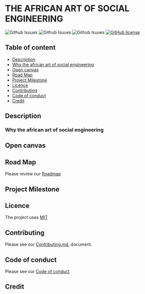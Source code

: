 # THE AFRICAN ART OF SOCIAL ENGINEERING

![Github Isuues](https://img.shields.io/github/issues/nerdlet/The-african-art-of-social-engineering.svg)
![Github Isuues](https://img.shields.io/github/forks/nerdlet/The-african-art-of-social-engineering.svg)
![Github Isuues](https://img.shields.io/github/stars/nerdlet/The-african-art-of-social-engineering.svg)
[![GitHub license](https://img.shields.io/github/license/nerdlet/The-african-art-of-social-engineering.svg)](https://github.com/nerdlet/The-african-art-of-social-engineering/blob/master/LICENCE.md)

## Table of content

- [Description](#description)
- [Why the african art of social engineering](#why-the-african-art-of-social-engineering)
- [Open canvas](#open-canvas)
- [Road Map](#roadmap)
- [Project Milestone](#project-milestone)
- [Licence](#licence)
- [Contributing](#contributing)
- [Code of conduct](#code-of-conduct)
- [Credit](#links)

## Description

### Why the african art of social engineering

## Open canvas

## Road Map

Please review our [Roadmap](ROADMAP.md)

## Project Milestone

## Licence

The project uses [MIT](LICENCE.md)

## Contributing

Please see our [Contributing.md.](CONTRIBUTING.md) document.

## Code of conduct

Please see our [Code of conduct](CODE-OF-CONDUCT.md)

## Credit
